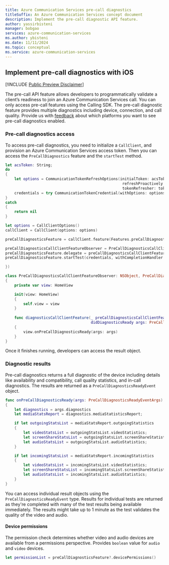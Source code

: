 ```yaml
---
title: Azure Communication Services pre-call diagnostics
titleSuffix: An Azure Communication Services concept document
description: Implement the pre-call diagnostic API feature.
author: yassirbisteni
manager: bobgao
services: azure-communication-services
ms.author: ybisteni
ms.date: 11/11/2024
ms.topic: conceptual
ms.service: azure-communication-services
---
```


## Implement pre-call diagnostics with iOS

[!INCLUDE [Public Preview Disclaimer](../../../../includes/public-preview-include.md)]

The pre-call API feature allows developers to programmatically validate a client’s readiness to join an Azure Communication Services call. You can only access pre-call features using the Calling SDK. The pre-call diagnostic feature provides multiple diagnostics including device, connection, and call quality. Provide us with [feedback](../../../../support.md) about which platforms you want to see pre-call diagnostics enabled.

### Pre-call diagnostics access

To access pre-call diagnostics, you need to initialize a `CallClient`, and provision an Azure Communication Services access token. Then you can access the `PreCallDiagnostics` feature and the `startTest` method.

```swift
let acsToken: String;
do
{
    let options = CommunicationTokenRefreshOptions(initialToken: acsToken,
                                                    refreshProactively: true,
                                                    tokenRefresher: tokenRefresher)
    credentials = try CommunicationTokenCredential(withOptions: options)
}
catch
{
    return nil
}

let options = CallClientOptions()
callClient = CallClient(options: options)

preCallDiagnosticsFeature = callClient.feature(Features.preCallDiagnostics)

preCallDiagnosticsCallClientFeatureObserver = PreCallDiagnosticsCallClientFeatureObserver(view: self)
preCallDiagnosticsFeature.delegate = preCallDiagnosticsCallClientFeatureObserver
preCallDiagnosticsFeature.startTest(credentials, withCompletionHandler: { error in

})

class PreCallDiagnosticsCallClientFeatureObserver: NSObject, PreCallDiagnosticsCallClientFeatureDelegate
{
    private var view: HomeView

    init(view: HomeView)
    {
        self.view = view
    }
    
    func diagnosticsCallClientFeature(_ preCallDiagnosticsCallClientFeature: PreCallDiagnosticsCallClientFeature, 
                                      didDiagnosticsReady args: PreCallDiagnosticsReadyEventArgs)
    {
        view.onPreCallDiagnosticsReady(args: args)
    }
}
```

Once it finishes running, developers can access the result object.

### Diagnostic results

Pre-call diagnostics returns a full diagnostic of the device including details like availability and compatibility, call quality statistics, and in-call diagnostics. The results are returned as a `PreCallDiagnosticsReadyEvent` object.

```swift
func onPreCallDiagnosticsReady(args: PreCallDiagnosticsReadyEventArgs) -> Void
{
    let diagnostics = args.diagnostics
    let mediaStatsReport = diagnostics.mediaStatisticsReport;

    if let outgoingStatsList = mediaStatsReport.outgoingStatistics
    {
        let videoStatsList = outgoingStatsList.videoStatistics;
        let screenShareStatsList = outgoingStatsList.screenShareStatistics;
        let audioStatsList = outgoingStatsList.audioStatistics;
    }

    if let incomingStatsList = mediaStatsReport.incomingStatistics
    {
        let videoStatsList = incomingStatsList.videoStatistics;
        let screenShareStatsList = incomingStatsList.screenShareStatistics;
        let audioStatsList = incomingStatsList.audioStatistics;
    }
}
```

You can access individual result objects using the `PreCallDiagnosticsReadyEvent` type. Results for individual tests are returned as they're completed with many of the test results being available immediately. The results might take up to 1 minute as the test validates the quality of the video and audio.

#### Device permissions

The permission check determines whether video and audio devices are available from a permissions perspective. Provides `boolean` value for `audio` and `video` devices. 

```swift
let permissionList = preCallDiagnosticsFeature?.devicePermissions()
```
